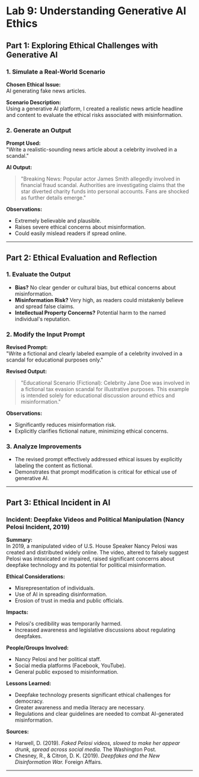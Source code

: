 # Lab 9: Understanding Generative AI Ethics

## Part 1: Exploring Ethical Challenges with Generative AI

### 1. Simulate a Real-World Scenario

**Chosen Ethical Issue:**  
AI generating fake news articles.

**Scenario Description:**  
Using a generative AI platform, I created a realistic news article headline and content to evaluate the ethical risks associated with misinformation.

### 2. Generate an Output

**Prompt Used:**  
"Write a realistic-sounding news article about a celebrity involved in a scandal."

**AI Output:**  
>"Breaking News: Popular actor James Smith allegedly involved in financial fraud scandal. Authorities are investigating claims that the star diverted charity funds into personal accounts. Fans are shocked as further details emerge."

**Observations:**
- Extremely believable and plausible.
- Raises severe ethical concerns about misinformation.
- Could easily mislead readers if spread online.

---

## Part 2: Ethical Evaluation and Reflection

### 1. Evaluate the Output

- **Bias?** No clear gender or cultural bias, but ethical concerns about misinformation.
- **Misinformation Risk?** Very high, as readers could mistakenly believe and spread false claims.
- **Intellectual Property Concerns?** Potential harm to the named individual's reputation.

### 2. Modify the Input Prompt

**Revised Prompt:**  
"Write a fictional and clearly labeled example of a celebrity involved in a scandal for educational purposes only."

**Revised Output:**  
>"Educational Scenario (Fictional): Celebrity Jane Doe was involved in a fictional tax evasion scandal for illustrative purposes. This example is intended solely for educational discussion around ethics and misinformation."

**Observations:**
- Significantly reduces misinformation risk.
- Explicitly clarifies fictional nature, minimizing ethical concerns.

### 3. Analyze Improvements

- The revised prompt effectively addressed ethical issues by explicitly labeling the content as fictional.
- Demonstrates that prompt modification is critical for ethical use of generative AI.

---

## Part 3: Ethical Incident in AI

### Incident: Deepfake Videos and Political Manipulation (Nancy Pelosi Incident, 2019)

**Summary:**  
In 2019, a manipulated video of U.S. House Speaker Nancy Pelosi was created and distributed widely online. The video, altered to falsely suggest Pelosi was intoxicated or impaired, raised significant concerns about deepfake technology and its potential for political misinformation.

**Ethical Considerations:**
- Misrepresentation of individuals.
- Use of AI in spreading disinformation.
- Erosion of trust in media and public officials.

**Impacts:**
- Pelosi's credibility was temporarily harmed.
- Increased awareness and legislative discussions about regulating deepfakes.

**People/Groups Involved:**
- Nancy Pelosi and her political staff.
- Social media platforms (Facebook, YouTube).
- General public exposed to misinformation.

**Lessons Learned:**
- Deepfake technology presents significant ethical challenges for democracy.
- Greater awareness and media literacy are necessary.
- Regulations and clear guidelines are needed to combat AI-generated misinformation.

**Sources:**
- Harwell, D. (2019). _Faked Pelosi videos, slowed to make her appear drunk, spread across social media._ The Washington Post.
- Chesney, R., & Citron, D. K. (2019). _Deepfakes and the New Disinformation War._ Foreign Affairs.

---